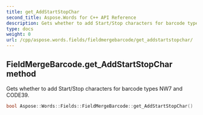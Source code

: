 ```yaml
---
title: get_AddStartStopChar
second_title: Aspose.Words for C++ API Reference
description: Gets whether to add Start/Stop characters for barcode types NW7 and CODE39. 
type: docs
weight: 0
url: /cpp/aspose.words.fields/fieldmergebarcode/get_addstartstopchar/
---
```

## FieldMergeBarcode.get_AddStartStopChar method


Gets whether to add Start/Stop characters for barcode types NW7 and CODE39.

```cpp
bool Aspose::Words::Fields::FieldMergeBarcode::get_AddStartStopChar()
```

